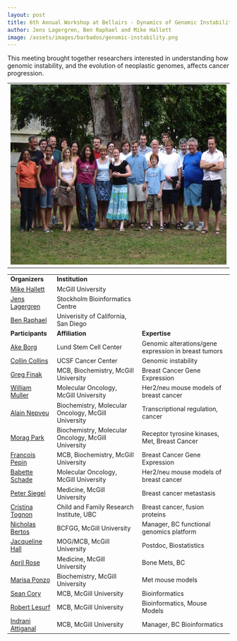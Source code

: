 ```yaml
---
layout: post
title: 6th Annual Workshop at Bellairs - Dynamics of Genomic Instability
author: Jens Lagergren, Ben Raphael and Mike Hallett
image: /assets/images/barbados/genomic-instability.png
---
```


This meeting brought together researchers interested in understanding how genomic instability, and the evolution of neoplastic genomes, affects cancer progression.

<table width="90%"><tbody><tr><td>
<center><img src="/assets/images/barbados/2007-group-picture.jpg" border="0" height="408" width="614"></center>
</td></tr></tbody></table>




<table class="t1" width="624" cellspacing="0" cellpadding="0">
<tbody>
<tr>
<td class="td1" valign="middle"><span class="p1"><strong>Organizers</strong></span></td>
<td class="td2" valign="middle"><span class="p1"><strong>Institution</strong></span></td>
</tr>
<tr><td><a href="http://www.mcb.mcgill.ca/~hallett/">Mike Hallett</a></td><td>McGill University</td></tr>
<tr><td><a href="http://www.nada.kth.se/~jensl">Jens Lagergren</a></td><td>Stockholm Bioinformatics Centre</td></tr>
<tr><td><a href="http://www-cse.ucsd.edu/~braphael/">Ben Raphael</a></td><td>Univerisity of California, San Diego</td></tr>
<tr><td><b>Participants</b></td><td><b>Affiliation</b></td><td><b>Expertise</b></td></tr>
<tr><td><a href="http://www.stemcellcenter.se/groups/Ake_Borg">Ake Borg</a></td><td>Lund Stem Cell Center</td><td>Genomic alterations/gene expression in breast tumors</td></tr>
<tr><td><a href="http://cancer.ucsf.edu/people/collins_colin.php">Collin Collins</a></td><td>UCSF Cancer Center</td><td>Genomic instability</td></tr>
<tr><td><a href="http://www.mcb.mcgill.ca/~finak">Greg Finak</a></td><td>MCB, Biochemistry, McGill University</td><td>Breast Cancer Gene Expression</td></tr>
<tr><td><a href="http://www.mcgill.ca/mog/research/muller/">William Muller</a></td><td>Molecular Oncology, McGill University</td><td>Her2/neu mouse models of breast cancer </td></tr>
<tr><td><a href="http://www.mcgill.ca/mog/research/nepveu/">Alain Nepveu</a></td><td>Biochemistry, Molecular Oncology, McGill University</td><td>Transcriptional regulation, cancer</td></tr>
<tr><td><a href="http://www.mcgill.ca/mog/research/park/">Morag Park</a></td><td>Biochemistry, Molecular Oncology, McGill University</td><td>Receptor tyrosine kinases, Met, Breast Cancer</td></tr>
<tr><td><a href="http://www.mcb.mcgill.ca/">Francois Pepin</a></td><td>MCB, Biochemistry, McGill University</td><td>Breast Cancer Gene Expression</td></tr>
<tr><td><a href="http://www.mcgill.ca/mog/research/muller/lab">Babette Schade</a></td><td>Molecular Oncology, McGill University</td><td>Her2/neu mouse models of breast cancer</td></tr>
<tr><td><a href="http://www.medicine.mcgill.ca/biochem/siegellab/index.htm">Peter Siegel</a></td><td>Medicine, McGill University</td><td>Breast cancer metastasis</td></tr>
<tr><td><a href="http://www.cfri.ca/our_research/researchers/search_researchers/researcher_detail.asp?ID=125">Cristina Tognon</a></td><td>Child and Family Research Institute, UBC</td><td>Breast cancer, fusion proteins </td></tr>
<tr><td><a href="http:">Nicholas Bertos</a></td><td>BCFGG, McGill University</td><td>Manager, BC functional genomics platform</td></tr>
<tr><td><a href="http:">Jacqueline Hall</a></td><td>MOG/MCB, McGill University</td><td>Postdoc, Biostatistics</td></tr>
<tr><td><a href="http">April Rose</a></td><td>Medicine, McGill University</td><td>Bone Mets, BC</td></tr>
<tr><td><a href="http">Marisa Ponzo</a></td><td>Biochemistry, McGill University</td><td>Met mouse models</td></tr>
<tr><td><a href="http:">Sean Cory</a></td><td>MCB, McGill University</td><td>Bioinformatics</td></tr>
<tr><td><a href="http:">Robert Lesurf</a></td><td>MCB, McGill University</td><td>Bioinformatics, Mouse Models</td></tr>
<tr><td><a href="http:">Indrani Attiganal</a></td><td>MCB, McGill University</td><td>Manager, BC Bioinformatics</td></tr>
</tbody></table>
 

